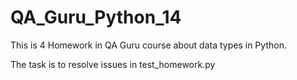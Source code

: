 # QA_Guru_Python_14

This is 4 Homework in QA Guru course about data types in Python.

The task is to resolve issues in test_homework.py

